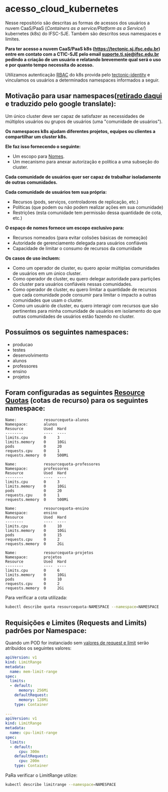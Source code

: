 # acesso_cloud_kubernetes
Nesse repositório são descritas as formas de acessos dos usuários a nuvem CaaS/PaaS (_Containers as a service/Platform as a Service/_) kubernetes (k8s) do IFSC-SJE. Também são descritos seus namespaces e limites.

__Para ter acesso a nuvem CaaS/PaaS k8s (https://tectonic.sj.ifsc.edu.br) entre em contato com a CTIC-SJE pelo email suporte.ti.sje@ifsc.edu.br pedindo a criação de um usuário e relatando brevemente qual será o uso e por quanto tempo necessita do acesso.__

Utilizamos autenticação [RBAC](https://kubernetes.io/docs/admin/authorization/#rbac-mode) do k8s provida pelo [tectonic-identity](https://coreos.com/tectonic/docs/latest/admin/identity-management.html#rbac-in-tectonic) e vinculamos os usuários a determinados namespaces informados a seguir.


## Motivação para usar namespaces([retirado daqui](https://kubernetes.io/docs/tasks/administer-cluster/namespaces/) e traduzido pelo google translate):

Um único cluster deve ser capaz de satisfazer as necessidades de múltiplos usuários ou grupos de usuários (uma "comunidade de usuários").

__Os namespaces k8s ajudam diferentes projetos, equipes ou clientes a compartilhar um cluster k8s.__

__Ele faz isso fornecendo o seguinte:__

* Um escopo para [Nomes](https://kubernetes.io/docs/concepts/overview/working-with-objects/names/).
* Um mecanismo para anexar autorização e política a uma subseção do cluster.

__Cada comunidade de usuários quer ser capaz de trabalhar isoladamente de outras comunidades.__

__Cada comunidade de usuários tem sua própria:__

* Recursos (pods, serviços, controladores de replicação, etc.)
* Políticas (que podem ou não podem realizar ações em sua comunidade)
* Restrições (esta comunidade tem permissão dessa quantidade de cota, etc.)

__O espaço de nomes fornece um escopo exclusivo para:__

* Recursos nomeados (para evitar colisões básicas de nomeação)
* Autoridade de gerenciamento delegada para usuários confiáveis
* Capacidade de limitar o consumo de recursos da comunidade

__Os casos de uso incluem:__

* Como um operador de cluster, eu quero apoiar múltiplas comunidades de usuários em um único cluster.
* Como operador de cluster, eu quero delegar autoridade para partições do cluster para usuários confiáveis nessas comunidades.
* Como operador de cluster, eu quero limitar a quantidade de recursos que cada comunidade pode consumir para limitar o impacto a outras comunidades que usam o cluster.
* Como um usuário de cluster, eu quero interagir com recursos que são pertinentes para minha comunidade de usuários em isolamento do que outras comunidades de usuários estão fazendo no cluster.


## Possuímos os seguintes namespaces:
* producao
* testes
* desenvolvimento
* alunos
* professores
* ensino
* projetos

## Foram configuradas as seguintes [Resource Quotas](https://kubernetes.io/docs/concepts/policy/resource-quotas/) (cotas de recurso) para os seguintes namespace:

```
Name:            resourcequota-alunos 
Namespace:       alunos 
Resource         Used  Hard 
--------         ----  ---- 
limits.cpu       0     3 
limits.memory    0     10Gi 
pods             0     20 
requests.cpu     0     1 
requests.memory  0     500Mi 
```

```
Name:            resourcequota-professores 
Namespace:       professores 
Resource         Used  Hard 
--------         ----  ---- 
limits.cpu       0     3 
limits.memory    0     10Gi 
pods             0     20 
requests.cpu     0     1 
requests.memory  0     500Mi 
```

```
Name:            resourcequota-ensino 
Namespace:       ensino 
Resource         Used  Hard 
--------         ----  ---- 
limits.cpu       0     10 
limits.memory    0     10Gi 
pods             0     15 
requests.cpu     0     2 
requests.memory  0     2Gi 
```
```
Name:            resourcequota-projetos 
Namespace:       projetos 
Resource         Used  Hard 
--------         ----  ---- 
limits.cpu       0     6 
limits.memory    0     10Gi 
pods             0     10 
requests.cpu     0     2 
requests.memory  0     2Gi 
```

Para verificar a cota utilizada:

```sh
kubectl describe quota resourcequota-NAMESPACE --namespace=NAMESPACE
```

## Requisições e Limites (Requests and Limits) padrões por Namespace:

Quando um POD for instanciado sem [valores de request e limit](https://kubernetes.io/docs/concepts/configuration/manage-compute-resources-container/) serão atribuidos os seguintes valores:

```yaml
apiVersion: v1
kind: LimitRange
metadata:
  name: mem-limit-range
spec:
  limits:
  - default:
      memory: 256Mi
    defaultRequest:
      memory: 128Mi
    type: Container
    
---
apiVersion: v1
kind: LimitRange
metadata:
  name: cpu-limit-range
spec:
  limits:
  - default:
      cpu: 300m
    defaultRequest:
      cpu: 200m
    type: Container
```

PaRa verificar o LimitRange utilize:
```sh
kubectl describe limitrange --namespace=NAMESPACE
```
